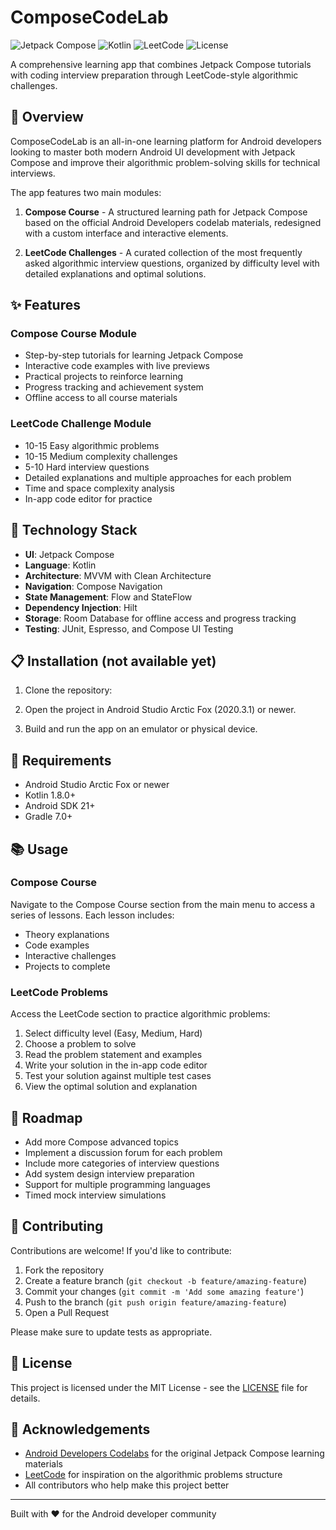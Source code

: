 # ComposeCodeLab

![Jetpack Compose](https://img.shields.io/badge/Jetpack%20Compose-Latest-brightgreen)
![Kotlin](https://img.shields.io/badge/Kotlin-1.8.0-blue)
![LeetCode](https://img.shields.io/badge/LeetCode-Problems-orange)
![License](https://img.shields.io/badge/License-MIT-green)

A comprehensive learning app that combines Jetpack Compose tutorials with coding interview preparation through LeetCode-style algorithmic challenges.

## 📱 Overview

ComposeCodeLab is an all-in-one learning platform for Android developers looking to master both modern Android UI development with Jetpack Compose and improve their algorithmic problem-solving skills for technical interviews.

The app features two main modules:

1. **Compose Course** - A structured learning path for Jetpack Compose based on the official Android Developers codelab materials, redesigned with a custom interface and interactive elements.

2. **LeetCode Challenges** - A curated collection of the most frequently asked algorithmic interview questions, organized by difficulty level with detailed explanations and optimal solutions.

## ✨ Features

### Compose Course Module
- Step-by-step tutorials for learning Jetpack Compose
- Interactive code examples with live previews
- Practical projects to reinforce learning
- Progress tracking and achievement system
- Offline access to all course materials

### LeetCode Challenge Module
- 10-15 Easy algorithmic problems
- 10-15 Medium complexity challenges
- 5-10 Hard interview questions
- Detailed explanations and multiple approaches for each problem
- Time and space complexity analysis
- In-app code editor for practice

## 🚀 Technology Stack

- **UI**: Jetpack Compose
- **Language**: Kotlin
- **Architecture**: MVVM with Clean Architecture
- **Navigation**: Compose Navigation
- **State Management**: Flow and StateFlow
- **Dependency Injection**: Hilt
- **Storage**: Room Database for offline access and progress tracking
- **Testing**: JUnit, Espresso, and Compose UI Testing

## 📋 Installation (not available yet)

1. Clone the repository:

[//]: # (```bash)

[//]: # (git clone https://github.com/yourusername/ComposeCodeLab.git)

[//]: # (```)

2. Open the project in Android Studio Arctic Fox (2020.3.1) or newer.

3. Build and run the app on an emulator or physical device.

## 🔧 Requirements

- Android Studio Arctic Fox or newer
- Kotlin 1.8.0+
- Android SDK 21+
- Gradle 7.0+

## 📚 Usage

### Compose Course
Navigate to the Compose Course section from the main menu to access a series of lessons. Each lesson includes:

- Theory explanations
- Code examples
- Interactive challenges
- Projects to complete

### LeetCode Problems
Access the LeetCode section to practice algorithmic problems:

1. Select difficulty level (Easy, Medium, Hard)
2. Choose a problem to solve
3. Read the problem statement and examples
4. Write your solution in the in-app code editor
5. Test your solution against multiple test cases
6. View the optimal solution and explanation

## 🌱 Roadmap

- Add more Compose advanced topics
- Implement a discussion forum for each problem
- Include more categories of interview questions
- Add system design interview preparation
- Support for multiple programming languages
- Timed mock interview simulations

## 🤝 Contributing

Contributions are welcome! If you'd like to contribute:

1. Fork the repository
2. Create a feature branch (`git checkout -b feature/amazing-feature`)
3. Commit your changes (`git commit -m 'Add some amazing feature'`)
4. Push to the branch (`git push origin feature/amazing-feature`)
5. Open a Pull Request

Please make sure to update tests as appropriate.

## 📄 License

This project is licensed under the MIT License - see the [LICENSE](LICENSE) file for details.

## 🙏 Acknowledgements

- [Android Developers Codelabs](https://developer.android.com/codelabs) for the original Jetpack Compose learning materials
- [LeetCode](https://leetcode.com/) for inspiration on the algorithmic problems structure
- All contributors who help make this project better

---

Built with ❤️ for the Android developer community